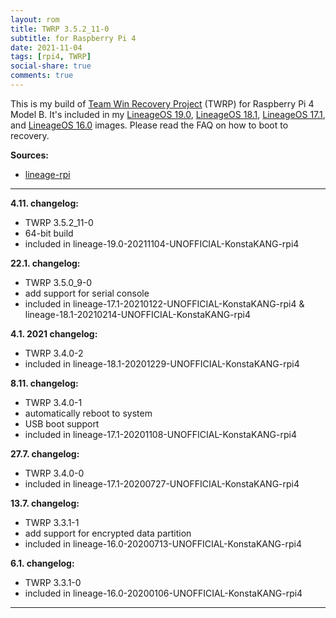 ```yaml
---
layout: rom
title: TWRP 3.5.2_11-0
subtitle: for Raspberry Pi 4
date: 2021-11-04
tags: [rpi4, TWRP]
social-share: true
comments: true
---
```


This is my build of [Team Win Recovery Project](https://twrp.me) (TWRP) for Raspberry Pi 4 Model B. It's included in my [LineageOS 19.0](/devices/rpi4/LineageOS19), [LineageOS 18.1](/devices/rpi4/LineageOS18), [LineageOS 17.1](/devices/rpi4/LineageOS17.1), and [LineageOS 16.0](/devices/rpi4/LineageOS16.0) images. Please read the FAQ on how to boot to recovery.

**Sources:**

- [lineage-rpi](https://github.com/lineage-rpi/android_local_manifest/tree/twrp-11)

----

**4.11. changelog:**

- TWRP 3.5.2_11-0
- 64-bit build
- included in lineage-19.0-20211104-UNOFFICIAL-KonstaKANG-rpi4

**22.1. changelog:**

- TWRP 3.5.0_9-0
- add support for serial console
- included in lineage-17.1-20210122-UNOFFICIAL-KonstaKANG-rpi4 & lineage-18.1-20210214-UNOFFICIAL-KonstaKANG-rpi4

**4.1. 2021 changelog:**

- TWRP 3.4.0-2
- included in lineage-18.1-20201229-UNOFFICIAL-KonstaKANG-rpi4

**8.11. changelog:**

- TWRP 3.4.0-1
- automatically reboot to system
- USB boot support
- included in lineage-17.1-20201108-UNOFFICIAL-KonstaKANG-rpi4

**27.7. changelog:**

- TWRP 3.4.0-0
- included in lineage-17.1-20200727-UNOFFICIAL-KonstaKANG-rpi4

**13.7. changelog:**

- TWRP 3.3.1-1
- add support for encrypted data partition
- included in lineage-16.0-20200713-UNOFFICIAL-KonstaKANG-rpi4

**6.1. changelog:**

- TWRP 3.3.1-0
- included in lineage-16.0-20200106-UNOFFICIAL-KonstaKANG-rpi4

----
